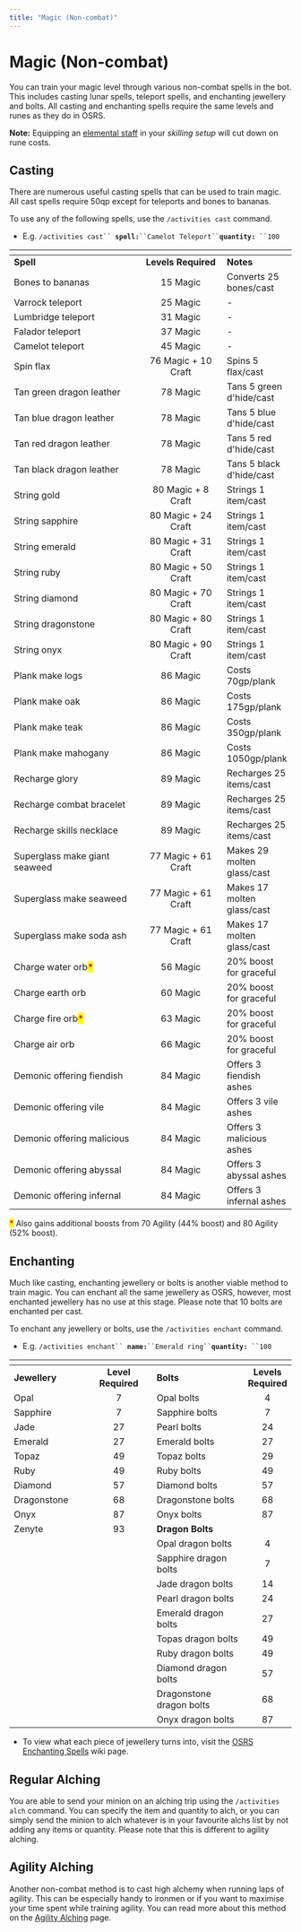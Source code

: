 ```yaml
---
title: "Magic (Non-combat)"
---
```


# Magic (Non-combat)

You can train your magic level through various non-combat spells in the bot. This includes casting lunar spells, teleport spells, and enchanting jewellery and bolts. All casting and enchanting spells require the same levels and runes as they do in OSRS.

**Note:** Equipping an [elemental staff](https://oldschool.runescape.wiki/w/Elemental_staves) in your _skilling setup_ will cut down on rune costs.

## Casting

There are numerous useful casting spells that can be used to train magic. All cast spells require 50qp except for teleports and bones to bananas.

To use any of the following spells, use the `/activities cast` command.

- E.g. `/activities cast`` `**`spell:`**` ``Camelot Teleport`` `**`quantity:`**` ``100`

<table><thead><tr><th width="255.25648323551906"></th><th width="153" align="center"></th><th></th></tr></thead><tbody><tr><td><strong>Spell</strong></td><td align="center"><strong>Levels Required</strong></td><td><strong>Notes</strong></td></tr><tr><td>Bones to bananas</td><td align="center">15 Magic</td><td>Converts 25 bones/cast</td></tr><tr><td>Varrock teleport</td><td align="center">25 Magic</td><td>-</td></tr><tr><td>Lumbridge teleport</td><td align="center">31 Magic</td><td>-</td></tr><tr><td>Falador teleport</td><td align="center">37 Magic</td><td>-</td></tr><tr><td>Camelot teleport</td><td align="center">45 Magic</td><td>-</td></tr><tr><td>Spin flax</td><td align="center">76 Magic + 10 Craft</td><td>Spins 5 flax/cast</td></tr><tr><td>Tan green dragon leather</td><td align="center">78 Magic</td><td>Tans 5 green d'hide/cast</td></tr><tr><td>Tan blue dragon leather</td><td align="center">78 Magic</td><td>Tans 5 blue d'hide/cast</td></tr><tr><td>Tan red dragon leather</td><td align="center">78 Magic</td><td>Tans 5 red d'hide/cast</td></tr><tr><td>Tan black dragon leather</td><td align="center">78 Magic</td><td>Tans 5 black d'hide/cast</td></tr><tr><td>String gold</td><td align="center">80 Magic + 8 Craft</td><td>Strings 1 item/cast</td></tr><tr><td>String sapphire</td><td align="center">80 Magic + 24 Craft</td><td>Strings 1 item/cast</td></tr><tr><td>String emerald</td><td align="center">80 Magic + 31 Craft</td><td>Strings 1 item/cast</td></tr><tr><td>String ruby</td><td align="center">80 Magic + 50 Craft</td><td>Strings 1 item/cast</td></tr><tr><td>String diamond</td><td align="center">80 Magic + 70 Craft</td><td>Strings 1 item/cast</td></tr><tr><td>String dragonstone</td><td align="center">80 Magic + 80 Craft</td><td>Strings 1 item/cast</td></tr><tr><td>String onyx</td><td align="center">80 Magic + 90 Craft</td><td>Strings 1 item/cast</td></tr><tr><td>Plank make logs</td><td align="center">86 Magic</td><td>Costs 70gp/plank</td></tr><tr><td>Plank make oak</td><td align="center">86 Magic</td><td>Costs 175gp/plank</td></tr><tr><td>Plank make teak</td><td align="center">86 Magic</td><td>Costs 350gp/plank</td></tr><tr><td>Plank make mahogany</td><td align="center">86 Magic</td><td>Costs 1050gp/plank</td></tr><tr><td>Recharge glory</td><td align="center">89 Magic</td><td>Recharges 25 items/cast</td></tr><tr><td>Recharge combat bracelet</td><td align="center">89 Magic</td><td>Recharges 25 items/cast</td></tr><tr><td>Recharge skills necklace</td><td align="center">89 Magic</td><td>Recharges 25 items/cast</td></tr><tr><td>Superglass make giant seaweed</td><td align="center">77 Magic + 61 Craft</td><td>Makes 29 molten glass/cast</td></tr><tr><td>Superglass make seaweed</td><td align="center">77 Magic + 61 Craft</td><td>Makes 17 molten glass/cast</td></tr><tr><td>Superglass make soda ash</td><td align="center">77 Magic + 61 Craft</td><td>Makes 17 molten glass/cast</td></tr><tr><td>Charge water orb<mark style="color:red;"><strong>*</strong></mark></td><td align="center">56 Magic</td><td>20% boost for graceful</td></tr><tr><td>Charge earth orb</td><td align="center">60 Magic</td><td>20% boost for graceful</td></tr><tr><td>Charge fire orb<mark style="color:red;"><strong>*</strong></mark></td><td align="center">63 Magic</td><td>20% boost for graceful</td></tr><tr><td>Charge air orb</td><td align="center">66 Magic</td><td>20% boost for graceful</td></tr><tr><td>Demonic offering fiendish</td><td align="center">84 Magic</td><td>Offers 3 fiendish ashes</td></tr><tr><td>Demonic offering vile</td><td align="center">84 Magic</td><td>Offers 3 vile ashes</td></tr><tr><td>Demonic offering malicious</td><td align="center">84 Magic</td><td>Offers 3 malicious ashes</td></tr><tr><td>Demonic offering abyssal</td><td align="center">84 Magic</td><td>Offers 3 abyssal ashes</td></tr><tr><td>Demonic offering infernal</td><td align="center">84 Magic</td><td>Offers 3 infernal ashes</td></tr></tbody></table>

<mark style="color:red;">**\***</mark> Also gains additional boosts from 70 Agility (44% boost) and 80 Agility (52% boost).

## Enchanting

Much like casting, enchanting jewellery or bolts is another viable method to train magic. You can enchant all the same jewellery as OSRS, however, most enchanted jewellery has no use at this stage. Please note that 10 bolts are enchanted per cast.

To enchant any jewellery or bolts, use the `/activities enchant` command.

- E.g. `/activities enchant`` `**`name:`**` ``Emerald ring`` `**`quantity:`**` ``100`

<table><thead><tr><th width="158"></th><th width="159" align="center"></th><th width="231.16216216216213"></th><th align="center"></th></tr></thead><tbody><tr><td><strong>Jewellery</strong></td><td align="center"><strong>Level Required</strong></td><td><strong>Bolts</strong></td><td align="center"><strong>Levels Required</strong></td></tr><tr><td>Opal</td><td align="center">7</td><td>Opal bolts</td><td align="center">4</td></tr><tr><td>Sapphire</td><td align="center">7</td><td>Sapphire bolts</td><td align="center">7</td></tr><tr><td>Jade</td><td align="center">27</td><td>Pearl bolts</td><td align="center">24</td></tr><tr><td>Emerald</td><td align="center">27</td><td>Emerald bolts</td><td align="center">27</td></tr><tr><td>Topaz</td><td align="center">49</td><td>Topaz bolts</td><td align="center">29</td></tr><tr><td>Ruby </td><td align="center">49</td><td>Ruby bolts</td><td align="center">49</td></tr><tr><td>Diamond</td><td align="center">57</td><td>Diamond bolts</td><td align="center">57</td></tr><tr><td>Dragonstone</td><td align="center">68</td><td>Dragonstone bolts</td><td align="center">68</td></tr><tr><td>Onyx</td><td align="center">87</td><td>Onyx bolts</td><td align="center">87</td></tr><tr><td>Zenyte</td><td align="center">93</td><td><strong>Dragon Bolts</strong></td><td align="center"></td></tr><tr><td></td><td align="center"></td><td>Opal dragon bolts</td><td align="center">4</td></tr><tr><td></td><td align="center"></td><td>Sapphire dragon bolts</td><td align="center">7</td></tr><tr><td></td><td align="center"></td><td>Jade dragon bolts</td><td align="center">14</td></tr><tr><td></td><td align="center"></td><td>Pearl dragon bolts</td><td align="center">24</td></tr><tr><td></td><td align="center"></td><td>Emerald dragon bolts</td><td align="center">27</td></tr><tr><td></td><td align="center"></td><td>Topas dragon bolts</td><td align="center">49</td></tr><tr><td></td><td align="center"></td><td>Ruby dragon bolts</td><td align="center">49</td></tr><tr><td></td><td align="center"></td><td>Diamond dragon bolts</td><td align="center">57</td></tr><tr><td></td><td align="center"></td><td>Dragonstone dragon bolts</td><td align="center">68</td></tr><tr><td></td><td align="center"></td><td>Onyx dragon bolts</td><td align="center">87</td></tr></tbody></table>

- To view what each piece of jewellery turns into, visit the [OSRS Enchanting Spells](https://oldschool.runescape.wiki/w/Enchantment_spells#Enchanted_gold_and_silver_jewellery) wiki page.

## Regular Alching

You are able to send your minion on an alching trip using the `/activities alch` command. You can specify the item and quantity to alch, or you can simply send the minion to alch whatever is in your favourite alchs list by not adding any items or quantity. Please note that this is different to agility alching.

## Agility Alching

Another non-combat method is to cast high alchemy when running laps of agility. This can be especially handy to ironmen or if you want to maximise your time spent while training agility. You can read more about this method on the [Agility Alching](https://wiki.oldschool.gg/skills/agility/agility-alching) page.
